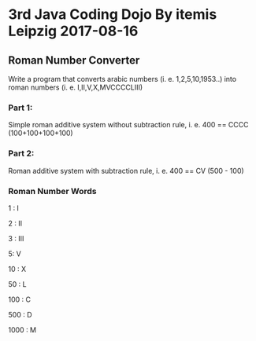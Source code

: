 # 3rd Java Coding Dojo By itemis Leipzig 2017-08-16
## Roman Number Converter

Write a program that converts arabic numbers (i. e. 1,2,5,10,1953..) into roman numbers (i. e. I,II,V,X,MVCCCCLIII)

### Part 1:
Simple roman additive system without subtraction rule, i. e. 400 == CCCC (100+100+100+100)

### Part 2:
Roman additive system with subtraction rule, i. e. 400 == CV (500 - 100)

### Roman Number Words

1 : I

2 : II

3 : III

5: V

10 : X

50 : L

100 : C

500 : D

1000 : M